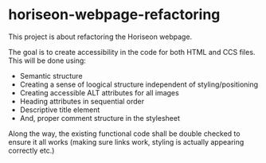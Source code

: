 # horiseon-webpage-refactoring

This project is about refactoring the Horiseon webpage.

The goal is to create accessibility in the code for both HTML and CCS files. This will be done using:
 - Semantic structure
 - Creating a sense of loogical structure independent of styling/positioning
 - Creating accessible ALT attributes for all images
 - Heading attributes in sequential order
 - Descriptive title element
 - And, proper comment structure in the stylesheet

Along the way, the existing functional code shall be double checked to ensure it all works (making sure links work, styling is actually appearing correctly etc.)
